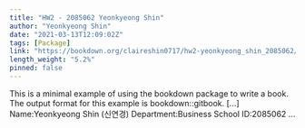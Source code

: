 ```yaml
---
title: "HW2 - 2085062 Yeonkyeong Shin"
author: "Yeonkyeong Shin"
date: "2021-03-13T12:09:02Z"
tags: [Package]
link: "https://bookdown.org/claireshin0717/hw2-yeonkyeong_shin_2085062/"
length_weight: "5.2%"
pinned: false
---
```


This is a minimal example of using the bookdown package to write a book. The output format for this example is bookdown::gitbook. [...] Name:Yeonkyeong Shin (신연경) Department:Business School ID:2085062  ...
